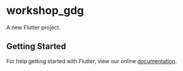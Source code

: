 # workshop_gdg

A new Flutter project.

## Getting Started

For help getting started with Flutter, view our online
[documentation](https://flutter.io/).

